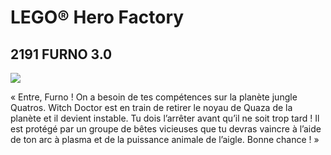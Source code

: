 # LEGO® Hero Factory

## 2191 FURNO 3.0

![](https://www.lego.com/cdn/product-assets/product.img.pri/2191_prod.jpg)

« Entre, Furno ! On a besoin de tes compétences sur la planète jungle Quatros. Witch Doctor est en train de retirer le noyau de Quaza de la planète et il devient instable. Tu dois l’arrêter avant qu’il ne soit trop tard ! Il est protégé par un groupe de bêtes vicieuses que tu devras vaincre à l’aide de ton arc à plasma et de la puissance animale de l’aigle. Bonne chance ! »